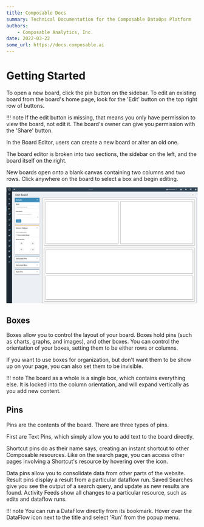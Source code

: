 ```yaml
---
title: Composable Docs
summary: Technical Documentation for the Composable DataOps Platform
authors:
    - Composable Analytics, Inc.
date: 2022-03-22
some_url: https://docs.composable.ai
---
```


# Getting Started

To open a new board, click the pin button on the sidebar. To edit an existing board from the board's home page, look for the 'Edit' button on the top right row of buttons.

!!! note
    If the edit button is missing, that means you only have permission to view the board, not edit it. The board's owner can give you permission with the 'Share' button.

In the Board Editor, users can create a new board or alter an old one.

The board editor is broken into two sections, the sidebar on the left, and the board itself on the right. 

New boards open onto a blank canvas containing two columns and two rows. Click anywhere on the board to select a box and begin editing.

![!Sidebar Details Menu](img/blank_board.png)

## Boxes

Boxes allow you to control the layout of your board. Boxes hold pins (such as charts, graphs, and images), and other boxes. You can control the orientation of your boxes, setting them to be either rows or columns.

If you want to use boxes for organization, but don't want them to be show up on your page, you can also set them to be invisible.

!!! note
    The board as a whole is a single box, which contains everything else. It is locked into the column orientation, and will expand vertically as you add new content.

## Pins 

Pins are the contents of the board. There are three types of pins.

First are Text Pins, which simply allow you to add text to the board directly.

Shortcut pins do as their name says, creating an instant shortcut to other Composable resources. Like on the search page, you can access other pages involving a Shortcut's resource by hovering over the icon. 

Data pins allow you to consolidate data from other parts of the website. Result pins display a result from a particular dataflow run. Saved Searches give you see the output of a search query, and update as new results are found. Activity Feeds show all changes to a particular resource, such as edits and dataflow runs.



!!! note
    You can run a DataFlow directly from its bookmark. Hover over the DataFlow icon next to the title and select 'Run' from the popup menu.

